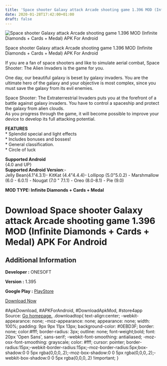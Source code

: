 ```yaml
---
title: 'Space shooter Galaxy attack Arcade shooting game 1.396 MOD (Infinite Diamonds + Cards + Medal) APK For Android'
date: 2020-01-28T17:42:00+01:00
draft: false
---
```


![Space shooter Galaxy attack Arcade shooting game 1.396 MOD (Infinite Diamonds + Cards + Medal) APK For Android](https://i1.wp.com/apkhome.net/wp-content/uploads/2020/01/Space-shooter-Galaxy-attack-Arcade-shooting-game-1.396-MOD-Infinite-Diamonds-Cards-Medal.png "Space shooter Galaxy attack Arcade shooting game 1.396 MOD (Infinite Diamonds + Cards + Medal) APK For Android")

  

Space shooter Galaxy attack Arcade shooting game 1.396 MOD (Infinite Diamonds + Cards + Medal) APK For Android

If you are a fan of space shooters and like to simulate aerial combat, Space Shooter: The Alien Invaders is the game for you.

One day, our beautiful galaxy is beset by galaxy invaders. You are the ultimate hero of the galaxy and your objective is most complex, since you must save the galaxy from its evil enemies.

Space Shooter: The Extraterrestrial Invaders puts you at the forefront of a battle against galaxy invaders. You have to control a spaceship and protect the galaxy from alien clouds.  
As you progress through the game, it will become possible to improve your device to develop its full attacking potential.

**FEATURES**  
\* Splendid special and light effects  
\* Includes bonuses and bosses!  
\* General classification.  
\* Circle of luck

**Supported Android**  
{4.0 and UP}  
**Supported Android Version**:-  
Jelly Bean(4.1"4.3.1)- KitKat (4.4"4.4.4)- Lollipop (5.0"5.0.2) - Marshmallow (6.0 - 6.0.1) - Nougat (7.0 " 7.1.1) - Oreo (8.0-8.1) - Pie (9.0)

**MOD TYPE: Infinite Diamonds + Cards + Medal**

Download Space shooter Galaxy attack Arcade shooting game 1.396 MOD (Infinite Diamonds + Cards + Medal) APK For Android
=======================================================================================================================

Additional Information
----------------------

**Developer :** ONESOFT

**Version :** 1.395

**Google Play :** [PlayStore](https://play.google.com/store/apps/details?id=com.game.space.shooter2)

  

[Download Now](https://store4app.co/post/space-shooter-galaxy-attack-arcade-shooting-game-1-396-mod-infinite-diamonds-cards-medal-apk-for-android_1580229679)

  
#ApkDownload, #APKForAndroid, #DownloadApkMod, #store4app  
Source: [Go homepage.](https://store4app.co/post/space-shooter-galaxy-attack-arcade-shooting-game-1-396-mod-infinite-diamonds-cards-medal-apk-for-android_1580229679) .downloadtop{ text-align:center; -webkit-appearance: none; -moz-appearance: none; appearance: none; width: 100%; padding: 9px 9px 11px 13px; background-color: #0EBD3F; border: none; color:#fff; border-radius: 3px; outline: none; font-weight;bold; font: 20px 'Open Sans', sans-serif; -webkit-font-smoothing: antialiased; -moz-osx-font-smoothing: grayscale; color: #fff; cursor: pointer; border-radius:15px;-webkit-border-radius:15px;-moz-border-radius:5px;box-shadow:0 0 5px rgba(0,0,0,.2);-moz-box-shadow:0 0 5px rgba(0,0,0,.2);-webkit-box-shadow:0 0 5px rgba(0,0,0,.2) !important; }